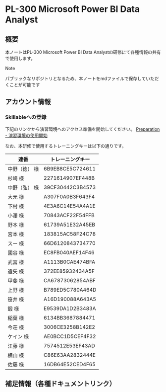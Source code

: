 # PL-300 Microsoft Power BI Data Analyst

## 概要

本ノートはPL-300 Microsoft Power BI Data Analystの研修にて各種情報の共有で使用します。

> [!Note]
>
>  パブリックなリポジトリとなるため、本ノートをmdファイルで保存していただくことが可能です

## アカウント情報

### Skillableへの登録

下記のリンクから演習環境へのアクセス準備を開始してください。
[Preparation - 演習環境の使用開始](https://github.com/ctct-edu/Skillable/blob/main/Preparation.md)

なお、本研修で使用するトレーニングキーは以下の通りです。

| 連番          | トレーニングキー |
| ------------- | ---------------- |
| 中野（徳） 様 | 6B9EB8CE5C724611 |
| 杉崎 様       | 2271614907EF448B |
| 中野（弘） 様 | 39CF30442C3B4573 |
| 大元 様       | A307F0A0B3F643F4 |
| 下村 様       | 4E3A6C14E54A4A1E |
| 小澤 様       | 70843ACF22F54FFB |
| 野本 様       | 61739A51E32A45EB |
| 宮本 様       | 183815AC58F24C78 |
| スー 様       | 66D6120843734770 |
| 國谷 様       | EC8FB040AEF14F46 |
| 武冨 様       | A1113B0CAE474BFA |
| 遠矢 様       | 372EE85932434A5F |
| 甲斐 様       | CA67873062854ABF |
| 上野 様       | B789ED5C780A464D |
| 笹井 様       | A16D190088A643A5 |
| 鍛 様         | E9539DA1D2B3483A |
| 稲葉 様       | 6134BB3687884471 |
| 今荘 様       | 3006CE3258B142E2 |
| ケイン 様     | AE0BCC1D5CEF4F32 |
| 江藤 様       | 7574512E53EF43AD |
| 横山 様       | C86E63AA2832444E |
| 佐藤 様       | 16DB64E52CED4F65 |



## 補足情報（各種ドキュメントリンク）

